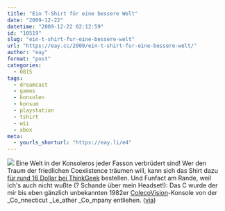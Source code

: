 ```yaml
---
title: "Ein T-Shirt für eine bessere Welt"
date: "2009-12-22"
datetime: "2009-12-22 02:12:59"
id: "10519"
slug: "ein-t-shirt-fur-eine-bessere-welt"
url: "https://eay.cc/2009/ein-t-shirt-fur-eine-bessere-welt/"
author: "eay"
format: "post"
categories:
  - 0815
tags:
  - dreamcast
  - games
  - konsolen
  - konsum
  - playstation
  - tshirt
  - wii
  - xbox
meta:
  - yourls_shorturl: "https://eay.li/e4"
---
```


![](https://eay.cc/uploads/2009/coexiist.jpg) Eine Welt in der Konsoleros jeder Fasson verbrüdert sind! Wer den Traum der friedlichen Coexiistence träumen will, kann sich das Shirt dazu [für rund 16 Dollar bei ThinkGeek](http://www.thinkgeek.com/tshirts-apparel/unisex/gaming/d028/) bestellen. Und Funfact am Rande, weil ich's auch nicht wußte (? Schande über mein Headset!): Das C wurde der mir bis eben gänzlich unbekannten 1982er [ColecoVision](http://de.wikipedia.org/wiki/ColecoVision)\-Konsole von der _Co_nnecticut _Le_ather _Co_mpany entliehen. ([via](http://onipepper.de/2009/12/21/coexist-ein-t-shirt-geschaffen-sie-alle-zu-einen/))
